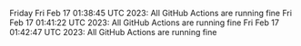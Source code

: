 
Friday
Fri Feb 17 01:38:45 UTC 2023: All GitHub Actions are running fine
Fri Feb 17 01:41:22 UTC 2023: 
All GitHub Actions are running fine
Fri Feb 17 01:42:47 UTC 2023: 
All GitHub Actions are running fine
